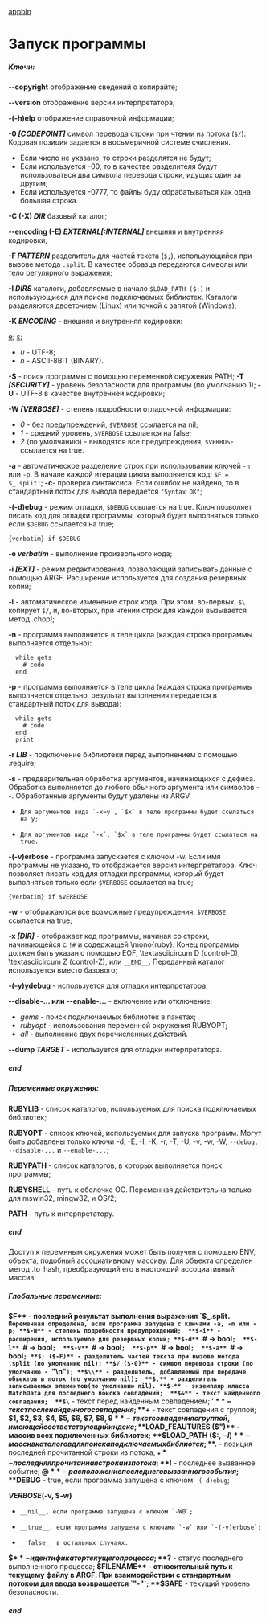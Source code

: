 [appbin]()
# Запуск программы

##### Ключи:
**--copyright**
отображение сведений о копирайте;

**--version**
отображение версии интерпретатора;

**-(-h)elp**
отображение справочной информации;

**-0 _[CODEPOINT]_**
символ перевода строки при чтении из потока (`$/`). Кодовая позиция задается в восьмеричной системе счисления.

+   Если число не указано, то строки разделятся не будут;
+   Если используется -00, то в качестве разделителя будут использоваться два символа перевода строки, идущих один за другим;
+   Если используется -0777, то файлы буду обрабатываться как одна большая строка.

**-C (-X) _DIR_**
базовый каталог;

**--encoding (-E) _EXTERNAL[:INTERNAL]_**
внешняя и внутренняя кодировки;

**-F _PATTERN_**
разделитель для частей текста (`$;`), использующийся при вызове метода `.split`. В качестве образца передаются символы или тело регулярного выражения;

**-I _DIRS_**
каталоги, добавляемые в начало `$LOAD_PATH ($:)` и использующиеся для поиска подключаемых библиотек. Каталоги разделяются двоеточием (Linux) или точкой с запятой (Windows);

**-K _ENCODING_** - внешняя и внутренняя кодировки:

[e](EUC-JP);
[s](Windows-31J (CP932));
+  _u_ - UTF-8;
+  _n_ - ASCII-8BIT (BINARY).
  
**-S** - поиск программы с помощью переменной окружения PATH;
**-T _[SECURITY]_** - уровень безопасности для программы (по умолчанию 1);
**-U** - UTF-8 в качестве внутренней кодировки;

**-W _[VERBOSE]_** - степень подробности отладочной информации:

+  _0_ - без предупреждений, `$VERBOSE` ссылается на nil;
+  _1_ - средний уровень, `$VERBOSE` ссылается на false;
+  _2_ (по умолчанию) - выводятся все предупреждения, `$VERBOSE` ссылается на true.
  
**-a** - автоматическое разделение строк при использовании ключей `-n` или `-p`. В начале каждой итерации цикла выполняется код: `$F = $_.split!`;
**-c**- проверка синтаксиса. Если ошибок не найдено, то в стандартный поток для вывода передается `"Syntax OK"`;

**-(-d)ebug** - режим отладки, `$DEBUG` ссылается на true. Ключ позволяет писать код для отладки программы, который будет выполняться только если `$DEBUG` ссылается на true;

`{verbatim} if $DEBUG` 
  
**-e _verbatim_** - выполнение произвольного кода;

**-i _[EXT]_** - режим редактирования, позволяющий записывать данные с помощью ARGF. Расширение используется для создания резервных копий; 

**-l** - автоматическое изменение строк кода. При этом, во-первых, `$\` копирует `$/`, и, во-вторых, при чтении строк для каждой вызывается метод .chop!;

**-n** - программа выполняется в теле цикла (каждая строка программы выполняется отдельно):  
```
  while gets 
    # code 
  end
```    
  
**-p** - программа выполняется в теле цикла (каждая строка программы выполняется отдельно, результат выполнения передается в стандартный поток для вывода):  
```
  while gets 
    # code 
  end
  print
```
  
**-r _LIB_** - подключение библиотеки перед выполнением с помощью .require;

**-s** - предварительная обработка аргументов, начинающихся с дефиса. Обработка выполняется до любого обычного аргумента или символов --. Обработанные аргументы будут удалены из ARGV.

+	  Для аргументов вида `-x=y`, `$x` в теле программы будет ссылаться на y;
+	  Для аргументов вида `-x`, `$x` в теле программы будет ссылаться на true.
  
**-(-v)erbose** - программа запускается с ключом -w. Если имя программы не указано, то отображается версия интерпретатора. Ключ позволяет писать код для отладки программы, который будет выполняться только если `$VERBOSE` ссылается на true;

`{verbatim} if $VERBOSE`

**-w** - отображаются все возможные предупреждения, `$VERBOSE` ссылается на true;

**-x _[DIR]_** - отображает код программы, начиная со строки, начинающейся с `!#` и содержащей \mono{ruby}. Конец программы должен быть указан с помощью EOF, \textasciicircum D (control-D), \textasciicircum Z (control-Z), или `__END__`. Переданный каталог используется вместо базового;

**-(-y)ydebug** - используется для отладки интерпретатора;

**--disable-... или --enable-...** - включение или отключение:

+   _gems_ - поиск подключаемых библиотек в пакетах;
+   _rubyopt_ - использования переменной окружения RUBYOPT;
+   _all_ - выполнение двух перечисленных действий.
  
**--dump _TARGET_** - используется для отладки интерпретатора.
##### end

##### Переменные окружения:

**RUBYLIB** - список каталогов, используемых для поиска подключаемых библиотек; 

**RUBYOPT** - список ключей, используемых для запуска программ. Могут быть добавлены только ключи -d, -E, -I, -K, -r, -T, -U, -v, -w, -W, `--debug, --disable-...` и `--enable-...`; 

**RUBYPATH** - список каталогов, в которых выполняется поиск программы; 
  
**RUBYSHELL** - путь к оболочке ОС. Переменная действительна только для mswin32, mingw32, и OS/2; 
  
**PATH** - путь к интерпретатору.
##### end

Доступ к перемнным окружения может быть получен с помощью ENV, объекта, подобный ассоциативному массиву. Для объекта определен метод .to_hash, преобразующий его в настоящий ассоциативный массив.

##### Глобальные переменные:

**$F** - последний результат выполнения выражения `$_.split`. Переменная определена, если программа запущена с ключами -a, -n или -p;
**$-W** - степень подробности предупреждений; 
**$-i** - расширения, используемое для резервных копий;
**$-d** `# -> bool`; 
**$-l** `# -> bool`; 
**$-v** `# -> bool`; 
**$-p** `# -> bool`; 
**$-a** `# -> bool`;
**$; ($-F)** - разделитель частей текста при вызове метода .split (по умолчанию nil);
**$/ ($-0)** - символ перевода строки (по умолчанию - `"\n"`);
**$\\** - разделитель, добавляемый при передаче объектов в поток (по умолчанию nil); 
**$,** - разделитель записываемых элементов(по умолчанию nil).
**$~** - экземпляр класса MatchData для последнего поиска совпадений; 
**$&** - текст найденного совпадения; 
**$\`** - текст перед найденным совпадением; 
**$'** - текст после найденного совпадения; 
**$+** - текст совпадения с группой; 
**$1, $2, $3, $4, $5, $6, $7, $8, $9** - текст совпадения с группой, имеющей соответствующий индекс;
**$LOAD_FEAUTURES ($")** - массив всех подключенных библиотек;
**$LOAD_PATH ($:, $-I)** - массив каталогов для поиска подключаемых библиотек;
**$.** - позиция последней прочитанной строки из потока; 
**$_** - последняя прочитанная строка из потока;
**$!** - последнее вызванное событие; 
**$@** - расположение последнего вызванного события;
**$DEBUG** - true, если программа запущена с ключом `-(-d)ebug`;
 
**$VERBOSE ($-v, $-w)**

+	  __nil__, если программа запущена с ключом `-W0`;
+	  __true__, если программа запущена с ключами `-w` или `-(-v)erbose`;
+	  __false__ в остальных случаях.

**$$** - идентификатор текущего процесса;
**$?** - статус последнего выполненного процесса;
**$FILENAME** - относительный путь к текущему файлу в ARGF. При взаимодействии с стандартным потоком для ввода возвращается `"-"`;
**$SAFE** - текущий уровень безопасности.
##### end  